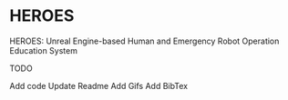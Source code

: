 # HEROES
HEROES: Unreal Engine-based Human and Emergency Robot Operation Education System


TODO

Add code
Update Readme
Add Gifs
Add BibTex
